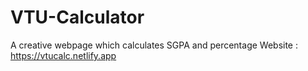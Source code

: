 # VTU-Calculator
A creative webpage which calculates SGPA and percentage 
Website : https://vtucalc.netlify.app
